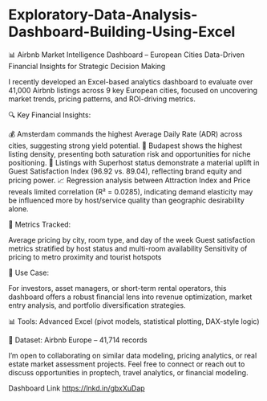 # Exploratory-Data-Analysis-Dashboard-Building-Using-Excel
📊 Airbnb Market Intelligence Dashboard – European Cities
 Data-Driven Financial Insights for Strategic Decision Making

I recently developed an Excel-based analytics dashboard to evaluate over 41,000 Airbnb listings across 9 key European cities, focused on uncovering market trends, pricing patterns, and ROI-driving metrics.

🔍 Key Financial Insights:

💰 Amsterdam commands the highest Average Daily Rate (ADR) across cities, suggesting strong yield potential.
📍 Budapest shows the highest listing density, presenting both saturation risk and opportunities for niche positioning.
🌟 Listings with Superhost status demonstrate a material uplift in Guest Satisfaction Index (96.92 vs. 89.04), reflecting brand equity and pricing power.
📈 Regression analysis between Attraction Index and Price reveals limited correlation (R² = 0.0285), indicating demand elasticity may be influenced more by host/service quality than geographic desirability alone.

🧮 Metrics Tracked:

Average pricing by city, room type, and day of the week
Guest satisfaction metrics stratified by host status and multi-room availability
Sensitivity of pricing to metro proximity and tourist hotspots

🎯 Use Case:

 For investors, asset managers, or short-term rental operators, this dashboard offers a robust financial lens into revenue optimization, market entry analysis, and portfolio diversification strategies.

📊 Tools: Advanced Excel (pivot models, statistical plotting, DAX-style logic)

 📂 Dataset: Airbnb Europe – 41,714 records

I’m open to collaborating on similar data modeling, pricing analytics, or real estate market assessment projects. Feel free to connect or reach out to discuss opportunities in proptech, travel analytics, or financial modeling.

Dashboard Link https://lnkd.in/gbxXuDap

